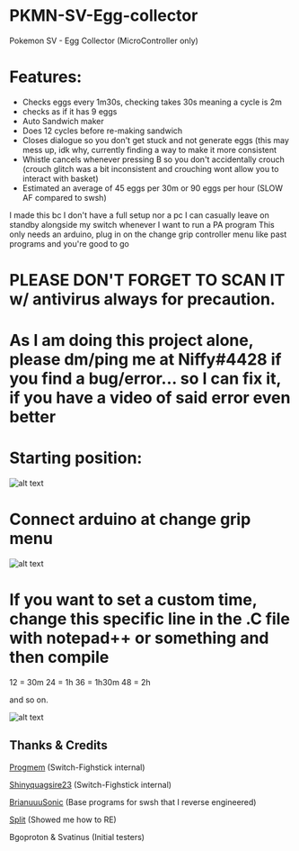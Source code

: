 # PKMN-SV-Egg-collector

Pokemon SV - Egg Collector (MicroController only)

# Features:
- Checks eggs every 1m30s, checking takes 30s meaning a cycle is 2m
- checks as if it has 9 eggs
- Auto Sandwich maker
- Does 12 cycles before re-making sandwich
- Closes dialogue so you don't get stuck and not generate eggs (this may mess up, idk why, currently finding a way to make it more consistent
- Whistle cancels whenever pressing B so you don't accidentally crouch (crouch glitch was a bit inconsistent and crouching wont allow you to interact with basket)
- Estimated an average of 45 eggs per 30m or 90 eggs per hour (SLOW AF compared to swsh)

I made this bc I don't have a full setup nor a pc I can casually leave on standby alongside my switch whenever I want to run a PA program
This only needs an arduino, plug in on the change grip controller menu like past programs and you're good to go

# PLEASE DON'T FORGET TO SCAN IT w/ antivirus always for precaution.

# As I am doing this project alone, please dm/ping me at Niffy#4428 if you find a bug/error... so I can fix it, if you have a video of said error even better 
 
# Starting position: 
 
 ![alt text](https://cdn.discordapp.com/attachments/711649658220314635/1051105482011590726/IMG_20221208_105154.jpg)
 
# Connect arduino at change grip menu

![alt text](https://cdn.discordapp.com/attachments/750184046448869429/1051127261039960134/IMG_20221210_205703.jpg)

# If you want to set a custom time, change this specific line in the .C file with notepad++ or something and then compile

12 = 30m
24 = 1h
36 = 1h30m
48 = 2h 

and so on.

![alt text](https://cdn.discordapp.com/attachments/711649658220314635/1051109582879080530/Screenshot_3.jpg)

## Thanks & Credits
[Progmem](https://github.com/progmem/Switch-Fightstick) (Switch-Fighstick internal)

[Shinyquagsire23](https://github.com/shinyquagsire23/Switch-Fightstick) (Switch-Fighstick internal)

[BrianuuuSonic](https://www.youtube.com/user/brianuuusonic2) (Base programs for swsh that I reverse engineered)

[Split](https://github.com/spl-t/swsh-auto-host) (Showed me how to RE)

Bgoproton & Svatinus (Initial testers)
